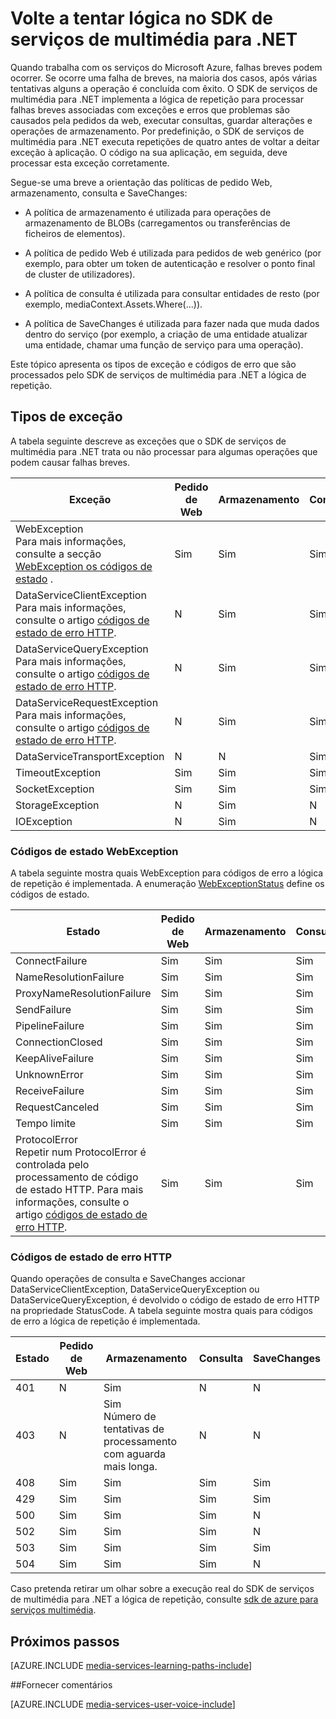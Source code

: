 <properties
    pageTitle="Volte a tentar lógica no SDK de serviços de multimédia para .NET | Microsoft Azure"
    description="O tópico fornece uma descrição geral de lógica de repetição no SDK de serviços de multimédia para .NET."
    authors="Juliako"
    manager="erikre"
    editor=""
    services="media-services"
    documentationCenter=""/>

<tags
    ms.service="media-services"
    ms.workload="media"
    ms.tgt_pltfrm="na"
    ms.devlang="na"
    ms.topic="article"
    ms.date="10/25/2016" 
    ms.author="juliako"/>


# <a name="retry-logic-in-the-media-services-sdk-for-net"></a>Volte a tentar lógica no SDK de serviços de multimédia para .NET

Quando trabalha com os serviços do Microsoft Azure, falhas breves podem ocorrer. Se ocorre uma falha de breves, na maioria dos casos, após várias tentativas alguns a operação é concluída com êxito. O SDK de serviços de multimédia para .NET implementa a lógica de repetição para processar falhas breves associadas com exceções e erros que problemas são causados pela pedidos da web, executar consultas, guardar alterações e operações de armazenamento.  Por predefinição, o SDK de serviços de multimédia para .NET executa repetições de quatro antes de voltar a deitar exceção à aplicação. O código na sua aplicação, em seguida, deve processar esta exceção corretamente.  
  
 Segue-se uma breve a orientação das políticas de pedido Web, armazenamento, consulta e SaveChanges:  
  
-   A política de armazenamento é utilizada para operações de armazenamento de BLOBs (carregamentos ou transferências de ficheiros de elementos).  
  
-   A política de pedido Web é utilizada para pedidos de web genérico (por exemplo, para obter um token de autenticação e resolver o ponto final de cluster de utilizadores).  
  
-   A política de consulta é utilizada para consultar entidades de resto (por exemplo, mediaContext.Assets.Where(...)).  
  
-   A política de SaveChanges é utilizada para fazer nada que muda dados dentro do serviço (por exemplo, a criação de uma entidade atualizar uma entidade, chamar uma função de serviço para uma operação).  
  
 Este tópico apresenta os tipos de exceção e códigos de erro que são processados pelo SDK de serviços de multimédia para .NET a lógica de repetição.  
  
## <a name="exception-types"></a>Tipos de exceção  

A tabela seguinte descreve as exceções que o SDK de serviços de multimédia para .NET trata ou não processar para algumas operações que podem causar falhas breves.  
  
Exceção|Pedido de Web|Armazenamento|Consulta|SaveChanges
----|------|----|---|---
WebException<br/>Para mais informações, consulte a secção [WebException os códigos de estado](media-services-retry-logic-in-dotnet-sdk.md#WebExceptionStatus) .|Sim|Sim|Sim|Sim  
DataServiceClientException<br/> Para mais informações, consulte o artigo [códigos de estado de erro HTTP](media-services-retry-logic-in-dotnet-sdk.md#HTTPStatusCode).|N|Sim|Sim|Sim
DataServiceQueryException<br/> Para mais informações, consulte o artigo [códigos de estado de erro HTTP](media-services-retry-logic-in-dotnet-sdk.md#HTTPStatusCode).|N|Sim|Sim|Sim  
DataServiceRequestException<br/> Para mais informações, consulte o artigo [códigos de estado de erro HTTP](media-services-retry-logic-in-dotnet-sdk.md#HTTPStatusCode).|N|Sim|Sim|Sim  
DataServiceTransportException|N|N|Sim|Sim
TimeoutException|Sim|Sim|Sim|N
SocketException|Sim|Sim|Sim|Sim  
StorageException|N|Sim|N|N 
IOException|N|Sim|N|N
  
###  <a name="WebExceptionStatus"></a>Códigos de estado WebException  

A tabela seguinte mostra quais WebException para códigos de erro a lógica de repetição é implementada. A enumeração [WebExceptionStatus](http://msdn.microsoft.com/library/system.net.webexceptionstatus.aspx) define os códigos de estado.  
  
Estado|Pedido de Web|Armazenamento|Consulta|SaveChanges  
-----|-----------------|-------------|-----------|----------  
ConnectFailure|Sim|Sim|Sim|Sim
NameResolutionFailure|Sim|Sim|Sim|Sim  
ProxyNameResolutionFailure|Sim|Sim|Sim|Sim  
SendFailure|Sim|Sim|Sim|Sim
PipelineFailure|Sim|Sim|Sim|N  
ConnectionClosed|Sim|Sim|Sim|N  
KeepAliveFailure|Sim|Sim|Sim|N  
UnknownError|Sim|Sim|Sim|N 
ReceiveFailure|Sim|Sim|Sim|N  
RequestCanceled|Sim|Sim|Sim|N  
Tempo limite|Sim|Sim|Sim|N
ProtocolError <br/>Repetir num ProtocolError é controlada pelo processamento de código de estado HTTP. Para mais informações, consulte o artigo [códigos de estado de erro HTTP](media-services-retry-logic-in-dotnet-sdk.md#HTTPStatusCode).|Sim|Sim|Sim|Sim|  
  
###  <a name="HTTPStatusCode"></a>Códigos de estado de erro HTTP  

Quando operações de consulta e SaveChanges accionar DataServiceClientException, DataServiceQueryException ou DataServiceQueryException, é devolvido o código de estado de erro HTTP na propriedade StatusCode.  A tabela seguinte mostra quais para códigos de erro a lógica de repetição é implementada.  
  
 
Estado|Pedido de Web|Armazenamento|Consulta|SaveChanges 
---|----|----|----|----
401|N|Sim|N|N
403|N|Sim<br/>Número de tentativas de processamento com aguarda mais longa.|N|N  
408|Sim|Sim|Sim|Sim
429|Sim|Sim|Sim|Sim  
500|Sim|Sim|Sim|N  
502|Sim|Sim|Sim|N  
503|Sim|Sim|Sim|Sim  
504|Sim|Sim|Sim|N  
  
Caso pretenda retirar um olhar sobre a execução real do SDK de serviços de multimédia para .NET a lógica de repetição, consulte [sdk de azure para serviços multimédia](https://github.com/Azure/azure-sdk-for-media-services/tree/dev/src/net/Client/TransientFaultHandling).

## <a name="next-steps"></a>Próximos passos

[AZURE.INCLUDE [media-services-learning-paths-include](../../includes/media-services-learning-paths-include.md)]

##<a name="provide-feedback"></a>Fornecer comentários

[AZURE.INCLUDE [media-services-user-voice-include](../../includes/media-services-user-voice-include.md)]
